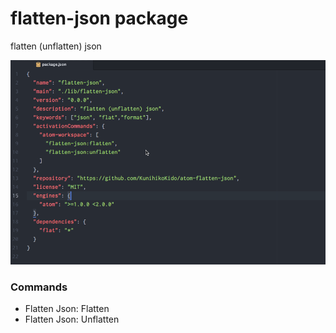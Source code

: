 # flatten-json package

flatten (unflatten) json

![overview](https://raw.githubusercontent.com/KunihikoKido/atom-flatten-json/master/screenshots/overview.gif)

### Commands

* Flatten Json: Flatten
* Flatten Json: Unflatten
